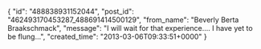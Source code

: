  {
   "id": "488838931152044",
   "post_id": "462493170453287_488691414500129",
   "from_name": "Beverly Berta Braakschmack",
   "message": "I will wait for that experience.... I have yet to be flung...",
   "created_time": "2013-03-06T09:33:51+0000"
 }

